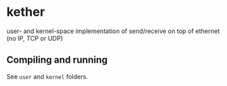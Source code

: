 # kether
user- and kernel-space implementation of send/receive on top of ethernet (no IP, TCP or UDP)

## Compiling and running

See `user` and `kernel` folders.
